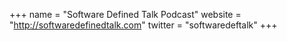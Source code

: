 +++
name = "Software Defined Talk Podcast"
website = "http://softwaredefinedtalk.com"
twitter = "softwaredeftalk"
+++